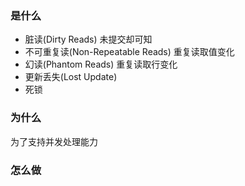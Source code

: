### 是什么
  * 脏读(Dirty Reads)  未提交却可知
  * 不可重复读(Non-Repeatable Reads)   重复读取值变化
  * 幻读(Phantom Reads)   重复读取行变化
  * 更新丢失(Lost Update)
  * 死锁
  
### 为什么
  为了支持并发处理能力
### 怎么做
